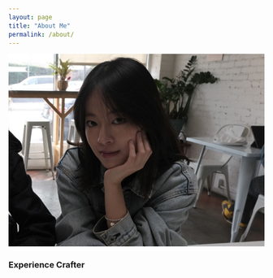 ```yaml
---
layout: page
title: "About Me"
permalink: /about/
---
```


![Picture 1](/assets/profile3.jpg)

### Experience Crafter



